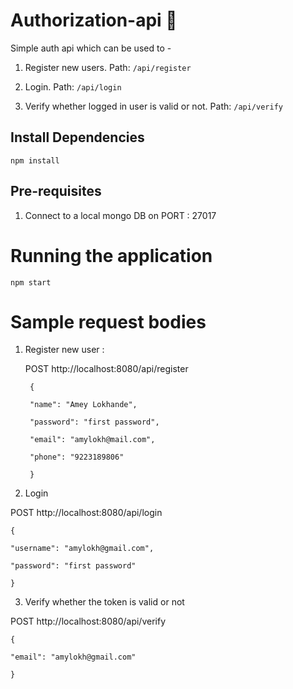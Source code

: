 
# Authorization-api 🔐

Simple auth api which can be used to -

1. Register new users.
Path: `/api/register`

2. Login.
Path: `/api/login`

3. Verify whether logged in user is valid or not.
Path: `/api/verify`
  

## Install Dependencies

```npm install```

  

## Pre-requisites

  

1. Connect to a local mongo DB on PORT : 27017

  

# Running the application

  

``npm start``

  

# Sample request bodies

1. Register new user :

   

     POST http://localhost:8080/api/register
        
        {
        
        "name": "Amey Lokhande",
        
        "password": "first password",
        
        "email": "amylokh@mail.com",
        
        "phone": "9223189806"
        
        }

  

2. Login

POST http://localhost:8080/api/login

    {
    
    "username": "amylokh@gmail.com",
    
    "password": "first password"
    
    }

  

3. Verify whether the token is valid or not

POST http://localhost:8080/api/verify

    {
    
    "email": "amylokh@gmail.com"
    
    }
